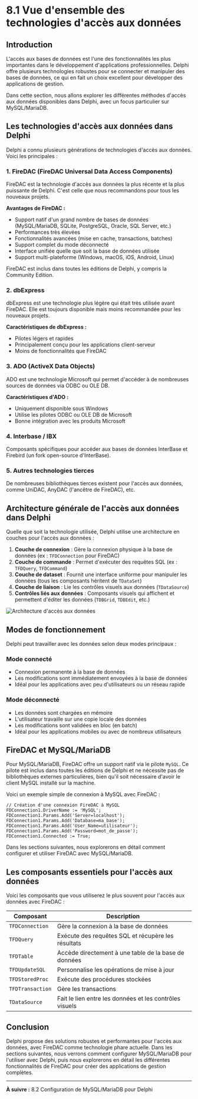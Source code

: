 # 8.1 Vue d'ensemble des technologies d'accès aux données

## Introduction

L'accès aux bases de données est l'une des fonctionnalités les plus importantes dans le développement d'applications professionnelles. Delphi offre plusieurs technologies robustes pour se connecter et manipuler des bases de données, ce qui en fait un choix excellent pour développer des applications de gestion.

Dans cette section, nous allons explorer les différentes méthodes d'accès aux données disponibles dans Delphi, avec un focus particulier sur MySQL/MariaDB.

## Les technologies d'accès aux données dans Delphi

Delphi a connu plusieurs générations de technologies d'accès aux données. Voici les principales :

### 1. FireDAC (FireDAC Universal Data Access Components)

FireDAC est la technologie d'accès aux données la plus récente et la plus puissante de Delphi. C'est celle que nous recommandons pour tous les nouveaux projets.

**Avantages de FireDAC :**
- Support natif d'un grand nombre de bases de données (MySQL/MariaDB, SQLite, PostgreSQL, Oracle, SQL Server, etc.)
- Performances très élevées
- Fonctionnalités avancées (mise en cache, transactions, batches)
- Support complet du mode déconnecté
- Interface unifiée quelle que soit la base de données utilisée
- Support multi-plateforme (Windows, macOS, iOS, Android, Linux)

FireDAC est inclus dans toutes les éditions de Delphi, y compris la Community Edition.

### 2. dbExpress

dbExpress est une technologie plus légère qui était très utilisée avant FireDAC. Elle est toujours disponible mais moins recommandée pour les nouveaux projets.

**Caractéristiques de dbExpress :**
- Pilotes légers et rapides
- Principalement conçu pour les applications client-serveur
- Moins de fonctionnalités que FireDAC

### 3. ADO (ActiveX Data Objects)

ADO est une technologie Microsoft qui permet d'accéder à de nombreuses sources de données via ODBC ou OLE DB.

**Caractéristiques d'ADO :**
- Uniquement disponible sous Windows
- Utilise les pilotes ODBC ou OLE DB de Microsoft
- Bonne intégration avec les produits Microsoft

### 4. Interbase / IBX

Composants spécifiques pour accéder aux bases de données InterBase et Firebird (un fork open-source d'InterBase).

### 5. Autres technologies tierces

De nombreuses bibliothèques tierces existent pour l'accès aux données, comme UniDAC, AnyDAC (l'ancêtre de FireDAC), etc.

## Architecture générale de l'accès aux données dans Delphi

Quelle que soit la technologie utilisée, Delphi utilise une architecture en couches pour l'accès aux données :

1. **Couche de connexion** : Gère la connexion physique à la base de données (ex : `TFDConnection` pour FireDAC)
2. **Couche de commande** : Permet d'exécuter des requêtes SQL (ex : `TFDQuery`, `TFDCommand`)
3. **Couche de dataset** : Fournit une interface uniforme pour manipuler les données (tous les composants héritent de `TDataSet`)
4. **Couche de liaison** : Lie les contrôles visuels aux données (`TDataSource`)
5. **Contrôles liés aux données** : Composants visuels qui affichent et permettent d'éditer les données (`TDBGrid`, `TDBEdit`, etc.)

![Architecture d'accès aux données](https://placeholder.pics/svg/500x300/DEDEDE/555555/Architecture%20acc%C3%A8s%20donn%C3%A9es)

## Modes de fonctionnement

Delphi peut travailler avec les données selon deux modes principaux :

### Mode connecté
- Connexion permanente à la base de données
- Les modifications sont immédiatement envoyées à la base de données
- Idéal pour les applications avec peu d'utilisateurs ou un réseau rapide

### Mode déconnecté
- Les données sont chargées en mémoire
- L'utilisateur travaille sur une copie locale des données
- Les modifications sont validées en bloc (en batch)
- Idéal pour les applications mobiles ou avec de nombreux utilisateurs

## FireDAC et MySQL/MariaDB

Pour MySQL/MariaDB, FireDAC offre un support natif via le pilote `MySQL`. Ce pilote est inclus dans toutes les éditions de Delphi et ne nécessite pas de bibliothèques externes particulières, bien qu'il soit nécessaire d'avoir le client MySQL installé sur la machine.

Voici un exemple simple de connexion à MySQL avec FireDAC :

```delphi
// Création d'une connexion FireDAC à MySQL
FDConnection1.DriverName := 'MySQL';
FDConnection1.Params.Add('Server=localhost');
FDConnection1.Params.Add('Database=ma_base');
FDConnection1.Params.Add('User_Name=utilisateur');
FDConnection1.Params.Add('Password=mot_de_passe');
FDConnection1.Connected := True;
```

Dans les sections suivantes, nous explorerons en détail comment configurer et utiliser FireDAC avec MySQL/MariaDB.

## Les composants essentiels pour l'accès aux données

Voici les composants que vous utiliserez le plus souvent pour l'accès aux données avec FireDAC :

| Composant | Description |
|-----------|-------------|
| `TFDConnection` | Gère la connexion à la base de données |
| `TFDQuery` | Exécute des requêtes SQL et récupère les résultats |
| `TFDTable` | Accède directement à une table de la base de données |
| `TFDUpdateSQL` | Personnalise les opérations de mise à jour |
| `TFDStoredProc` | Exécute des procédures stockées |
| `TFDTransaction` | Gère les transactions |
| `TDataSource` | Fait le lien entre les données et les contrôles visuels |

## Conclusion

Delphi propose des solutions robustes et performantes pour l'accès aux données, avec FireDAC comme technologie phare actuelle. Dans les sections suivantes, nous verrons comment configurer MySQL/MariaDB pour l'utiliser avec Delphi, puis nous explorerons en détail les différentes fonctionnalités de FireDAC pour créer des applications de gestion complètes.

---

**À suivre :** 8.2 Configuration de MySQL/MariaDB pour Delphi
